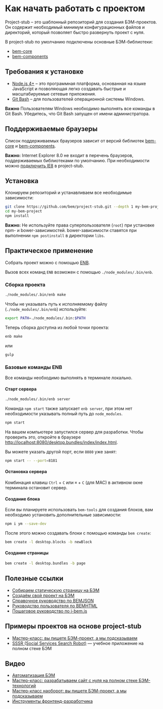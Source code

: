 # Как начать работать с проектом

Project-stub – это шаблонный репозиторий для создания БЭМ-проектов. Он содержит необходимый минимум конфигурационных файлов и директорий, который позволяет быстро развернуть проект с нуля.

В project-stub по умолчанию подключены основные БЭМ-библиотеки:

* [bem-core](https://ru.bem.info/libs/bem-core/)
* [bem-components](https://ru.bem.info/libs/bem-components/)

## Требования к установке

* [Node.js 4+](https://nodejs.org) – это программная платформа, основанная на языке JavaScript и позволяющая легко создавать быстрые и масштабируемые сетевые приложения.
* [Git Bash](https://git-for-windows.github.io/) – для пользователей операционной системы Windows.

**Важно** Пользователям Windows необходимо выполнять все команды в Git Bash. Убедитесь, что Git Bash запущен от имени администратора.

## Поддерживаемые браузеры

Список поддерживаемых браузеров зависит от версий библиотек [bem-core](https://ru.bem.info/libs/bem-core/current/#Поддерживаемые-браузеры) и [bem-components](https://ru.bem.info/libs/bem-components/current/#Поддерживаемые-браузеры).

**Важно:** Internet Explorer 8.0 не входит в перечень браузеров, поддерживаемых библиотеками по умолчанию. При необходимости можно [подключить IE8](https://ru.bem.info/libs/bem-components/current/#Поддержка-internet-explorer-8) в project-stub.

## Установка

Клонируем репозиторий и устанавливаем все необходимые зависимости:

```bash
git clone https://github.com/bem/project-stub.git --depth 1 my-bem-project
cd my-bem-project
npm install
```

**Важно:** Не используйте права суперпользователя (`root`) при установке npm- и bower-зависимостей. bower-зависимости ставятся при выполнении `npm postinstall` в директории `libs`.

## Практическое применение

Собрать проект можно с помощью [ENB](https://ru.bem.info/toolbox/enb/).

Вызов всех команд `ENB` возможен с помощью `./node_modules/.bin/enb`.

### Сборка проекта

```bash
./node_modules/.bin/enb make
```

Чтобы не указывать путь к исполняемому файлу (`./node_modules/.bin/enb`) используйте:

```bash
export PATH=./node_modules/.bin:$PATH
```

Теперь сборка доступна из любой точки проекта:

```bash
enb make
```
или
```bash
gulp
```

### Базовые команды ENB

Все команды необходимо выполнять в терминале локально.

#### Старт сервера

```bash
./node_modules/.bin/enb server
```

Команда `npm start` также запускает `enb server`, при этом нет необходимости указывать полный путь до `node_modules`.

```bash
npm start
```

На вашем компьютере запустился сервер для разработки. Чтобы проверить это, откройте в браузере [http://localhost:8080/desktop.bundles/index/index.html](http://localhost:8080/desktop.bundles/index/index.html).

Вы можете указать другой порт, если `8080` уже занят:

```bash
npm start -- --port=8181
```

#### Остановка сервера

Комбинация клавиш `Ctrl` + `C` или `⌘` + `C` (для MAC) в активном окне терминала остановит сервер.

#### Создание блока

Если вы планируете использовать `bem-tools` для создания блоков, вам необходимо установить дополнительные зависимости:

```bash
npm i ym --save-dev
```

После этого можно создавать блоки с помощью команды `bem create`:

```bash
bem create -l desktop.blocks -b newBlock
```

#### Создание страницы

```bash
bem create -l desktop.bundles -b page
```

## Полезные ссылки

* [Собираем статическую страницу на БЭМ](https://ru.bem.info/platform/tutorials/quick-start-static/)
* [Создаём свой проект на БЭМ](https://ru.bem.info/platform/tutorials/start-with-project-stub/)
* [Справочное руководство по BEMJSON](https://ru.bem.info/platform/bemjson/)
* [Руководство пользователя по BEMHTML](https://ru.bem.info/platform/bem-xjst/)
* [Пошаговое руководство по i-bem.js](https://ru.bem.info/platform/tutorials/i-bem/)

## Примеры проектов на основе project-stub

* [Мастер-класс: вы пишете БЭМ-проект, а мы подсказываем](https://github.com/bem/do-it-yourself-workshop)
* [SSSR (Social Services Search Robot)](https://github.com/bem/sssr) — учебное приложение на полном стеке БЭМ

## Видео

* [Автоматизация БЭМ](https://www.youtube.com/watch?v=-un-YYgU6Pg)
* [Мастер-класс: разрабатываем сайт с нуля на полном стеке БЭМ-технологий](https://ru.bem.info/talks/bemup-minsk-2014/#Мастер-класс:-разрабатываем-сайт-с-нуля-на-полном-стеке-БЭМ-технологий-—-Жека-Константинов,-Дима-Белицкий-и-Слава-Аристов)
* [Мастер-класс наоборот: вы пишете БЭМ-проект, а мы подсказываем](https://ru.bem.info/talks/bemup-spb-2014/#Мастер-класс-наоборот:-вы-пишете-БЭМ-проект,-а-мы-подсказываем-—-Евгений-Константинов,-Дима-Белицкий,-Яндекс)
* [Инструменты фронтенд-разработчика](https://ru.bem.info/talks/bemup-moscow-2014/#Инструменты-фронтенд-разработчика-—-Владимир-Гриненко)
